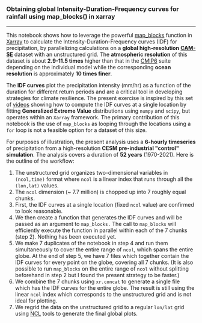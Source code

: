 ### Obtaining global Intensity-Duration-Frequency curves for rainfall using map_blocks() in xarray
----

This notebook shows how to leverage the powerful [map_blocks](https://docs.xarray.dev/en/stable/generated/xarray.map_blocks.html) function in [Xarray](https://docs.xarray.dev/en/stable/index.html) to calculate the Intensity-Duration-Frequency curves (IDF) for precipitation, by parallelizing calculations on a **global high-resolution** [**CAM-SE**](https://journals.sagepub.com/doi/10.1177/1094342011428142) dataset with an unstructured grid. The **atmospheric resolution** of this dataset is about **2.9-11.5 times** higher than that in the [CMIP6](https://www.wcrp-climate.org/wgcm-cmip/wgcm-cmip6) suite depending on the individual model while the corresponding **ocean resolution** is approximately **10 times finer**. 

The **IDF curves** plot the precipitation intensity (mm/hr) as a function of the duration for different return periods and are a critical tool in developing strategies for climate resilience. The present exercise is inspired by this set of [videos](https://www.youtube.com/watch?v=FItPMwK4K1o) showing how to compute the IDF curves at a single location by fitting **Generalized Extreme Value** distributions using `numpy` and `scipy`, but operates within an `Xarray` framework. The primary contribution of this notebook is the use of `map_blocks` as looping through the locations using a `for` loop is not a feasible option for a dataset of this size.

For purposes of illustration, the present analysis uses a **6-hourly timeseries** of precipitation from a     high-resolution **CESM pre-industrial "control" simulation**. The analysis covers a duration of **52 years** (1970-2021). Here is the  outline of the workflow:
1. The unstructured grid organizes two-dimensional variables in `(ncol,time)` format where `ncol` is a linear index that runs through all the `(lon,lat)`      values. 
2. The `ncol` dimension (~ 7.7 million) is chopped up into 7 roughly equal chunks.
3. First, the IDF curves at a single location (fixed `ncol` value) are confirmed to look reasonable.
4. We then create a function that generates the IDF curves and will be passed as an argument to `map_blocks.` The call to `map_blocks` will efficiently execute the function in parallel within each of the 7 chunks  (step 2). Nothing has been executed  yet.
5. We make 7 duplicates of the notebook in step 4 and run them simultaneously to cover the entire range of `ncol`, which spans the entire globe. At the end of step 5, we have 7 files which together contain the IDF curves for every point on the globe, covering all 7 chunks. (It is also possible to run `map_blocks` on the entire range of `ncol` without splitting beforehand in step 2 but I found the present strategy to be faster.) 
6. We combine the 7 chunks using `xr.concat` to generate a single file which has the IDF curves for the entire globe. The result is still using the linear `ncol`     index which corresponds to the unstructured grid and is not ideal for plotting.  
7. We regrid the data on the unstructured grid to a regular `lon/lat` grid using [NCL](https://www.ncl.ucar.edu/) tools to generate the final global plots.
